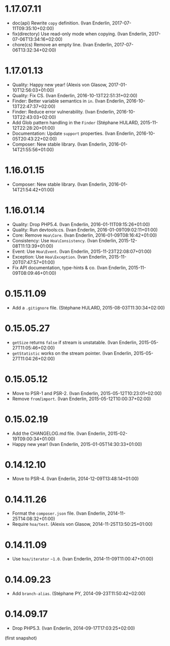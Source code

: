 # 1.17.07.11

  * doc(api) Rewrite `copy` definition. (Ivan Enderlin, 2017-07-11T09:35:10+02:00)
  * fix(directory) Use read-only mode when copying. (Ivan Enderlin, 2017-07-06T13:34:16+02:00)
  * chore(cs) Remove an empty line. (Ivan Enderlin, 2017-07-06T13:32:34+02:00)

# 1.17.01.13

  * Quality: Happy new year! (Alexis von Glasow, 2017-01-10T12:56:03+01:00)
  * Quality: Fix CS. (Ivan Enderlin, 2016-10-13T22:51:31+02:00)
  * Finder: Better variable semantics in `in`. (Ivan Enderlin, 2016-10-13T22:47:37+02:00)
  * Finder: Reduce error vulnerability. (Ivan Enderlin, 2016-10-13T22:43:03+02:00)
  * Add Glob pattern handling in the `Finder` (Stéphane HULARD, 2015-11-12T22:28:20+01:00)
  * Documentation: Update `support` properties. (Ivan Enderlin, 2016-10-05T20:43:22+02:00)
  * Composer: New stable library. (Ivan Enderlin, 2016-01-14T21:55:56+01:00)

# 1.16.01.15

  * Composer: New stable library. (Ivan Enderlin, 2016-01-14T21:54:42+01:00)

# 1.16.01.14

  * Quality: Drop PHP5.4. (Ivan Enderlin, 2016-01-11T09:15:26+01:00)
  * Quality: Run devtools:cs. (Ivan Enderlin, 2016-01-09T09:02:11+01:00)
  * Core: Remove `Hoa\Core`. (Ivan Enderlin, 2016-01-09T08:16:42+01:00)
  * Consistency: Use `Hoa\Consistency`. (Ivan Enderlin, 2015-12-08T11:13:39+01:00)
  * Event: Use `Hoa\Event`. (Ivan Enderlin, 2015-11-23T22:08:07+01:00)
  * Exception: Use `Hoa\Exception`. (Ivan Enderlin, 2015-11-20T07:47:57+01:00)
  * Fix API documentation, type-hints & co. (Ivan Enderlin, 2015-11-09T08:09:46+01:00)

# 0.15.11.09

  * Add a `.gitignore` file. (Stéphane HULARD, 2015-08-03T11:30:34+02:00)

# 0.15.05.27

  * `getSize` returns `false` if stream is unstatable. (Ivan Enderlin, 2015-05-27T11:05:46+02:00)
  * `getStatistic` works on the stream pointer. (Ivan Enderlin, 2015-05-27T11:04:26+02:00)

# 0.15.05.12

  * Move to PSR-1 and PSR-2. (Ivan Enderlin, 2015-05-12T10:23:01+02:00)
  * Remove `from`/`import`. (Ivan Enderlin, 2015-05-12T10:00:37+02:00)

# 0.15.02.19

  * Add the CHANGELOG.md file. (Ivan Enderlin, 2015-02-19T09:00:34+01:00)
  * Happy new year! (Ivan Enderlin, 2015-01-05T14:30:33+01:00)

# 0.14.12.10

  * Move to PSR-4. (Ivan Enderlin, 2014-12-09T13:48:14+01:00)

# 0.14.11.26

  * Format the `composer.json` file. (Ivan Enderlin, 2014-11-25T14:08:32+01:00)
  * Require `hoa/test`. (Alexis von Glasow, 2014-11-25T13:50:25+01:00)

# 0.14.11.09

  * Use `hoa/iterator` `~1.0`. (Ivan Enderlin, 2014-11-09T11:00:47+01:00)

# 0.14.09.23

  * Add `branch-alias`. (Stéphane PY, 2014-09-23T11:50:42+02:00)

# 0.14.09.17

  * Drop PHP5.3. (Ivan Enderlin, 2014-09-17T17:03:25+02:00)

(first snapshot)
